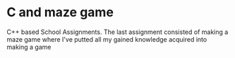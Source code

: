 # C and maze game
C++ based School Assignments. The last assignment consisted of making a maze game where I've putted all my gained knowledge acquired into making a game
